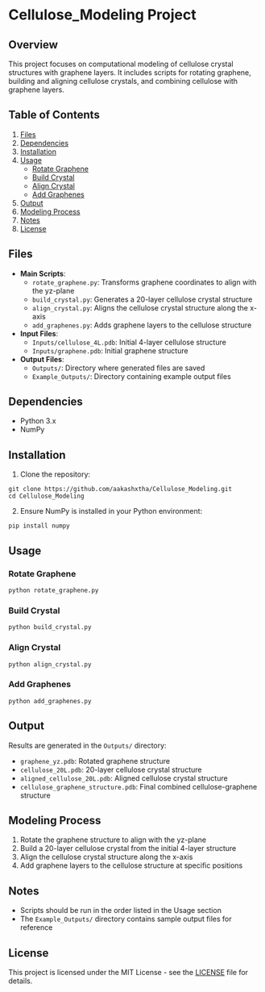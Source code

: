 # Cellulose_Modeling Project

## Overview
This project focuses on computational modeling of cellulose crystal structures with graphene layers. It includes scripts for rotating graphene, building and aligning cellulose crystals, and combining cellulose with graphene layers.

## Table of Contents
1. [Files](#files)
2. [Dependencies](#dependencies)
3. [Installation](#installation)
4. [Usage](#usage)
   - [Rotate Graphene](#rotate-graphene)
   - [Build Crystal](#build-crystal)
   - [Align Crystal](#align-crystal)
   - [Add Graphenes](#add-graphenes)
5. [Output](#output)
6. [Modeling Process](#modeling-process)
7. [Notes](#notes)
8. [License](#license)

## Files
* **Main Scripts**:
   * `rotate_graphene.py`: Transforms graphene coordinates to align with the yz-plane
   * `build_crystal.py`: Generates a 20-layer cellulose crystal structure
   * `align_crystal.py`: Aligns the cellulose crystal structure along the x-axis
   * `add_graphenes.py`: Adds graphene layers to the cellulose structure
* **Input Files**:
   * `Inputs/cellulose_4L.pdb`: Initial 4-layer cellulose structure
   * `Inputs/graphene.pdb`: Initial graphene structure
* **Output Files**:
   * `Outputs/`: Directory where generated files are saved
   * `Example_Outputs/`: Directory containing example output files

## Dependencies
* Python 3.x
* NumPy

## Installation
1. Clone the repository:
```
git clone https://github.com/aakashxtha/Cellulose_Modeling.git
cd Cellulose_Modeling
```

2. Ensure NumPy is installed in your Python environment:
```
pip install numpy
```

## Usage
### Rotate Graphene
```
python rotate_graphene.py
```

### Build Crystal
```
python build_crystal.py
```

### Align Crystal
```
python align_crystal.py
```

### Add Graphenes
```
python add_graphenes.py
```

## Output
Results are generated in the `Outputs/` directory:
* `graphene_yz.pdb`: Rotated graphene structure
* `cellulose_20L.pdb`: 20-layer cellulose crystal structure
* `aligned_cellulose_20L.pdb`: Aligned cellulose crystal structure
* `cellulose_graphene_structure.pdb`: Final combined cellulose-graphene structure

## Modeling Process
1. Rotate the graphene structure to align with the yz-plane
2. Build a 20-layer cellulose crystal from the initial 4-layer structure
3. Align the cellulose crystal structure along the x-axis
4. Add graphene layers to the cellulose structure at specific positions

## Notes
- Scripts should be run in the order listed in the Usage section
- The `Example_Outputs/` directory contains sample output files for reference

## License
This project is licensed under the MIT License - see the [LICENSE](LICENSE) file for details.
